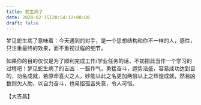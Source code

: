 ```yaml
---
title: 蛇生病了
date: 2020-02-15T20:54:12+08:00
draft: false
---
```


梦见蛇生病了意味着：今天遇到的对手，是一个思想结构和你不一样的人，感性，只注重最终的效果，而不重视过程的细节。

如果你的目的仅仅是为了顺利完成工作/学业任务的话，不妨把此当作一个学习的过程吧！梦见蛇生病了的吉凶：一鼓作气，勇猛奋斗，运势浩盛，容易成功达到目的，功名成就，若原命喜火之人，妙能以此之名更加两倍以上之辉煌成就，然若凶数则欠人助，以自力奋斗，也易招孤苦失意，令人可惜。

【大吉昌】